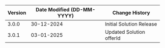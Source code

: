| **Version** | **Date Modified (DD-MM-YYYY)** | **Change History**       |
|-------------|--------------------------------|--------------------------|
| 3.0.0       | 30-12-2024                     | Initial Solution Release |
| 3.0.1       | 03-01-2025                     | Updated Solution offerId |

